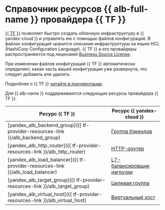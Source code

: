 # Справочник ресурсов {{ alb-full-name }} провайдера {{ TF }}

[{{ TF }}](https://www.terraform.io/) позволяет быстро создать облачную инфраструктуру в {{ yandex-cloud }} и управлять ею с помощью файлов конфигураций. В файлах конфигураций хранится описание инфраструктуры на языке HCL (HashiCorp Configuration Language). {{ TF }} и его провайдеры распространяются под лицензией [Business Source License](https://github.com/hashicorp/terraform/blob/main/LICENSE). 

При изменении файлов конфигураций {{ TF }} автоматически определяет, какая часть вашей конфигурации уже развернута, что следует добавить или удалить.
  
Подробнее о {{ TF }} [читайте в документации](../tutorials/infrastructure-management/terraform-quickstart.md#install-terraform).

Для {{ alb-name }} поддерживаются следующие ресурсы провайдера {{ TF }}:

| **Ресурс {{ TF }}** | **Ресурс {{ yandex-cloud }}** |
| --- | --- |
| [yandex_alb_backend_group]({{ tf-provider-resources-link }}/alb_backend_group) | [Группа бэкендов](./concepts/backend-group.md) |
| [yandex_alb_http_router]({{ tf-provider-resources-link }}/alb_http_router) | [HTTP-роутер](./concepts/http-router.md) |
| [yandex_alb_load_balancer]({{ tf-provider-resources-link }}/alb_load_balancer) | [L7-балансировщик нагрузки](./concepts/application-load-balancer.md) |
| [yandex_alb_target_group]({{ tf-provider-resources-link }}/alb_target_group) | [Целевая группа](./concepts/target-group.md) |
| [yandex_alb_virtual_host]({{ tf-provider-resources-link }}/alb_virtual_host) | [Виртуальный хост](./concepts/http-router.md#virtual-host) |
